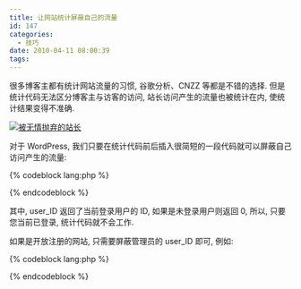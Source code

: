 ```yaml
---
title: 让网站统计屏蔽自己的流量
id: 147
categories:
  - 技巧
date: 2010-04-11 08:00:39
tags:
---
```


很多博客主都有统计网站流量的习惯, 谷歌分析、CNZZ 等都是不错的选择. 但是统计代码无法区分博客主与访客的访问, 站长访问产生的流量也被统计在内, 使统计结果变得不准确.

[![被无情抛弃的站长](//beamnote-img.oss-cn-shanghai.aliyuncs.com/2010/forbidden-my-own-flow.jpg)](//beamnote-img.oss-cn-shanghai.aliyuncs.com/2010/forbidden-my-own-flow.jpg)<!-- more -->

对于 WordPress, 我们只要在统计代码前后插入很简短的一段代码就可以屏蔽自己访问产生的流量:

{% codeblock lang:php %}
<?php if (!$user_ID) { ?>
<!-- 此处插入统计代码 -->
<?php } ?>
{% endcodeblock %}

其中, user_ID 返回了当前登录用户的 ID, 如果是未登录用户则返回 0, 所以, 只要您当前已登录, 统计代码就不会工作.

如果是开放注册的网站, 只需要屏蔽管理员的 user_ID 即可, 例如:

{% codeblock lang:php %}
<?php if ( !( $user_ID == 1 || $user_ID == 2 ) ) { ?>
<!-- 此处插入统计代码 -->
<?php } ?>
{% endcodeblock %}
